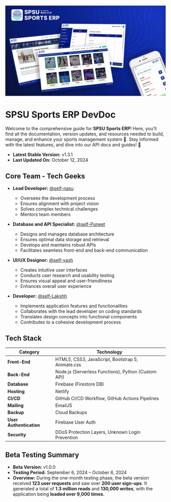 ![cover](./cover_file.png)

# SPSU Sports ERP DevDoc

Welcome to the comprehensive guide for **SPSU Sports ERP**! Here, you'll find all the documentation, version updates, and resources needed to build, manage, and enhance your sports management system 🏅. Stay informed with the latest features, and dive into our API docs and guides! 🚀

- **Latest Stable Version:** v1.3.1
- **Last Updated On:** October 12, 2024

## Core Team - Tech Geeks

- **Lead Developer:** [@self-nasu](https://www.github.com/self-nasu)  
  - Oversees the development process  
  - Ensures alignment with project vision  
  - Solves complex technical challenges  
  - Mentors team members  

- **Database and API Specialist:** [@self-Puneet](https://github.com/self-Puneet)  
  - Designs and manages database architecture  
  - Ensures optimal data storage and retrieval  
  - Develops and maintains robust APIs  
  - Facilitates seamless front-end and back-end communication  

- **UI/UX Designer:** [@self-yash](https://www.github.com/self-yash)  
  - Creates intuitive user interfaces  
  - Conducts user research and usability testing  
  - Ensures visual appeal and user-friendliness  
  - Enhances overall user experience  

- **Developer:** [@self-Lakshh](https://github.com/Self-Lakshh)  
  - Implements application features and functionalities  
  - Collaborates with the lead developer on coding standards  
  - Translates design concepts into functional components  
  - Contributes to a cohesive development process  

## Tech Stack

| **Category**           | **Technology**                                   |
|-----------------------|--------------------------------------------------|
| **Front-End**         | HTML5, CSS3, JavaScript, Bootstrap 5, Animate.css |
| **Back-End**          | Node.js (Serverless Functions), Python (Custom API) |
| **Database**          | Firebase (Firestore DB)                          |
| **Hosting**           | Netlify                                         |
| **CI/CD**             | GitHub CI/CD Workflow, GitHub Actions Pipelines |
| **Mailing**           | EmailJS                                         |
| **Backup**            | Cloud Backups                                   |
| **User Authentication**| Firebase User Auth                             |
| **Security**          | DDoS Protection Layers, Unknown Login Prevention  |

## Beta Testing Summary

- **Beta Version:** v1.0.0  
- **Testing Period:** September 6, 2024 – October 6, 2024  
- **Overview:** During the one-month testing phase, the beta version received **123 user requests** and saw over **200 user sign-ups**. It generated a total of **1.3 million reads** and **130,000 writes**, with the application being **loaded over 9,000 times**.

